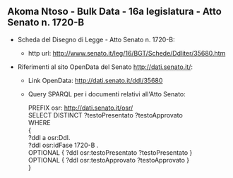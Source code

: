 ## Akoma Ntoso - Bulk Data - 16a legislatura - Atto Senato n. 1720-B ##

* Scheda del Disegno di Legge - Atto Senato n. 1720-B:
	* http url: http://www.senato.it/leg/16/BGT/Schede/Ddliter/35680.htm

* Riferimenti al sito OpenData del Senato http://dati.senato.it/:
	* Link OpenData: http://dati.senato.it/ddl/35680
	* Query SPARQL per i documenti relativi all'Atto Senato:

        PREFIX osr: <http://dati.senato.it/osr/>  
		SELECT DISTINCT ?testoPresentato ?testoApprovato  
		WHERE  
		{  
		    ?ddl a osr:Ddl.  
		    ?ddl osr:idFase 1720-B .  
		    OPTIONAL { ?ddl osr:testoPresentato ?testoPresentato }  
		    OPTIONAL { ?ddl osr:testoApprovato ?testoApprovato }  
		}
		